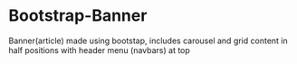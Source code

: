 # Bootstrap-Banner
Banner(article) made using bootstap, includes carousel and grid content in half positions with header menu (navbars) at top
